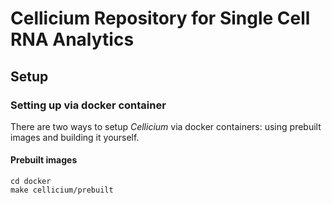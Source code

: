 # Cellicium Repository for Single Cell RNA Analytics 

## Setup

### Setting up via docker container
There are two ways to setup *Cellicium* via docker containers: using prebuilt images and building it yourself. 

#### Prebuilt images

```
cd docker
make cellicium/prebuilt
```
